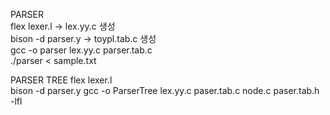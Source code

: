 PARSER  
flex lexer.l      -> lex.yy.c 생성  
bison -d parser.y  -> toypl.tab.c 생성  
gcc -o parser lex.yy.c parser.tab.c  
./parser < sample.txt  

PARSER TREE 
flex lexer.l  
bison -d parser.y 
gcc -o ParserTree lex.yy.c paser.tab.c node.c paser.tab.h -lfl 
